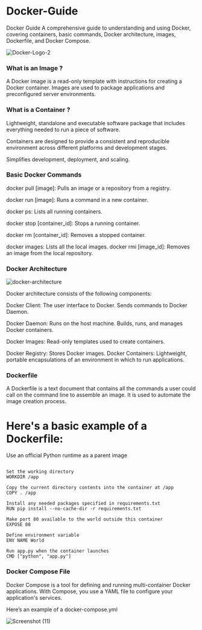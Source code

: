 # Docker-Guide

Docker Guide A comprehensive guide to understanding and using Docker, covering containers, basic commands, Docker architecture, images, Dockerfile, and Docker Compose.

![Docker-Logo-2](https://github.com/ahmad-alhamoud/Docker-Guide/assets/144995844/04ac74cf-c45d-4e68-bef3-1d15e0bf1c4a)


### What is an Image ?
A Docker image is a read-only template with instructions for creating a Docker container. Images are used to package applications and preconfigured server environments.

### What is a Container ?
Lightweight, standalone and executable software package that includes everything needed to run a piece of software.

Containers are designed to provide a consistent and reproducible environment across different platforms and development stages.

Simplifies development, deployment, and scaling.

### Basic Docker Commands

docker pull [image]: Pulls an image or a repository from a registry.

docker run [image]: Runs a command in a new container.

docker ps: Lists all running containers.

docker stop [container_id]: Stops a running container.

docker rm [container_id]: Removes a stopped container.

docker images: Lists all the local images. docker rmi [image_id]: Removes an image from the local repository.

### Docker Architecture

![docker-architecture](https://github.com/ahmad-alhamoud/Docker-Guide/assets/144995844/45d61277-e7df-4778-b522-3fe5a707dfb9)


Docker architecture consists of the following components:

Docker Client: The user interface to Docker. Sends commands to Docker Daemon.

Docker Daemon: Runs on the host machine. Builds, runs, and manages Docker containers.

Docker Images: Read-only templates used to create containers.

Docker Registry: Stores Docker images. Docker Containers: Lightweight, portable encapsulations of an environment in which to run applications.

### Dockerfile

A Dockerfile is a text document that contains all the commands a user could call on the command line to assemble an image. It is used to automate the image creation process.

# Here's a basic example of a Dockerfile:

Use an official Python runtime as a parent image
```FROM python:3.8-slim-buster

Set the working directory
WORKDIR /app

Copy the current directory contents into the container at /app
COPY . /app

Install any needed packages specified in requirements.txt
RUN pip install --no-cache-dir -r requirements.txt

Make port 80 available to the world outside this container
EXPOSE 80

Define environment variable
ENV NAME World

Run app.py when the container launches
CMD ["python", "app.py"]
```

### Docker Compose File
Docker Compose is a tool for defining and running multi-container Docker applications. With Compose, you use a YAML file to configure your application's services.

Here’s an example of a docker-compose.yml 

![Screenshot (11)](https://github.com/ahmad-alhamoud/Docker-Guide/assets/144995844/78d6932f-2c2b-4206-8fee-05fffeeb9cad)
